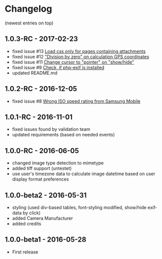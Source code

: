 # Changelog

(newest entries on top)

## 1.0.3-RC - 2017-02-23
- fixed issue #13 [Load css only for pages containing attachments](https://github.com/canonknipser/viewexif/issues/13)
- fixed issue #12 ["Division by zero" on calculation GPS coordinates](https://github.com/canonknipser/viewexif/issues/12)
- fixed issue #11 [Change cursor to "pointer" on "show/hide"](https://github.com/canonknipser/viewexif/issues/11)
- fixed issue #9 [Check, if php-exif is installed](https://github.com/canonknipser/viewexif/issues/9)
- updated README.md

## 1.0.2-RC - 2016-12-05
- fixed issue #8 [Wrong ISO speed rating from Samsung Mobile](https://github.com/canonknipser/viewexif/issues/8)

## 1.0.1-RC - 2016-11-01
- fixed issues found by validation team
- updated requirements (based on needed events)

## 1.0.0-RC - 2016-06-05

- changed image type detection to mimetype
- added tiff support (untestet)
- use user's timezone data to calculate image datetime based on user display format preferences

## 1.0.0-beta2 - 2016-05-31

- styling (used div-based tables, font-styling modified, show/hide exif-data by click)
- added Camera Manufacturer
- added credits

## 1.0.0-beta1 - 2016-05-28

- First release
